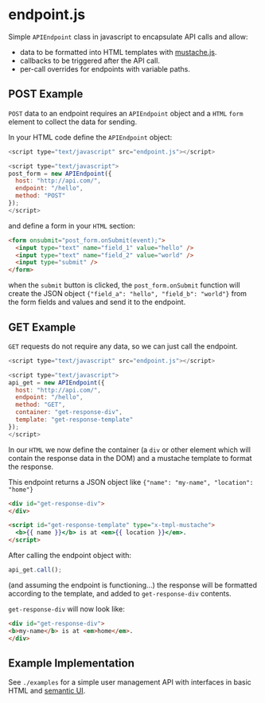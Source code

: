# endpoint.js

Simple `APIEndpoint` class in javascript to encapsulate API calls and allow:

+ data to be formatted into HTML templates with [mustache.js](https://github.com/janl/mustache.js/).
+ callbacks to be triggered after the API call.
+ per-call overrides for endpoints with variable paths.


## POST Example

`POST` data to an endpoint requires an `APIEndpoint` object and
a `HTML` `form` element to collect the data for sending.

In your HTML code define the `APIEndpoint` object:

```javascript
<script type="text/javascript" src="endpoint.js"></script>

<script type="text/javascript">
post_form = new APIEndpoint({
  host: "http://api.com/",
  endpoint: "/hello",
  method: "POST"
});
</script>
```

and define a form in your `HTML` section:

```HTML
<form onsubmit="post_form.onSubmit(event);">
  <input type="text" name="field_1" value="hello" />
  <input type="text" name="field_2" value="world" />
  <input type="submit" />
</form>
```

when the `submit` button is clicked, the `post_form.onSubmit` function will
create the JSON object `{"field_a": "hello", "field_b": "world"}` from the 
form fields and values and send it to the endpoint.


## GET Example

`GET` requests do not require any data, so we can just call the endpoint.

```javascript
<script type="text/javascript" src="endpoint.js"></script>

<script type="text/javascript">
api_get = new APIEndpoint({
  host: "http://api.com/",
  endpoint: "/hello",
  method: "GET",
  container: "get-response-div",
  template: "get-response-template"
});
</script>
```

In our `HTML` we now define the container (a `div` or other element which will
contain the response data in the DOM) and a mustache template to format the
response.

This endpoint returns a JSON object like `{"name": "my-name", "location": "home"}`

```HTML
<div id="get-response-div">
</div>

<script id="get-response-template" type="x-tmpl-mustache">
  <b>{{ name }}</b> is at <em>{{ location }}</em>.
</script>
```

After calling the endpoint object with:

```javascript
api_get.call();
```

(and assuming the endpoint is functioning...) the response will be formatted
according to the template, and added to `get-response-div` contents.

`get-response-div` will now look like:

```HTML
<div id="get-response-div">
<b>my-name</b> is at <em>home</em>.
</div>
```

## Example Implementation

See `./examples` for a simple user management API with interfaces
in basic HTML and [semantic UI](https://semantic-ui.com/).
